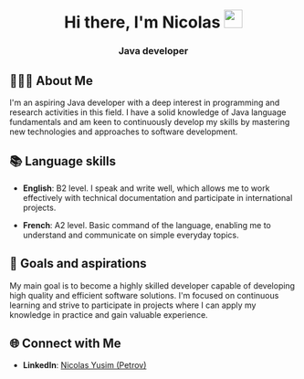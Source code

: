 <h1 align="center">Hi there, I'm Nicolas</a> 
<img src="https://github.com/blackcater/blackcater/raw/main/images/Hi.gif" height="32"/></h1>
<h3 align="center">Java developer</h3>

## 👨🏻‍💻 About Me

I'm an aspiring Java developer with a deep interest in programming and research activities in this field. I have a solid knowledge of Java language fundamentals and am keen to continuously develop my skills by mastering new technologies and approaches to software development.

## 📚 Language skills

* **English**: B2 level. I speak and write well, which allows me to work effectively with technical documentation and participate in international projects.

* **French**: A2 level. Basic command of the language, enabling me to understand and communicate on simple everyday topics.

## 🎯 Goals and aspirations

My main goal is to become a highly skilled developer capable of developing high quality and efficient software solutions. I'm focused on continuous learning and strive to participate in projects where I can apply my knowledge in practice and gain valuable experience.

## 🌐 Connect with Me
* **LinkedIn**: [Nicolas Yusim (Petrov)](https://www.linkedin.com/in/nicolasyusim/)

